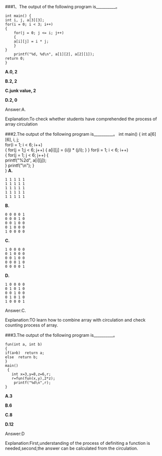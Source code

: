 ###1、The output of the following program is__________。
    
    int main() {
	int i, j, a[3][3];
	for(i = 0; i < 3; i++)
	{
		for(j = 0; j <= i; j++)
		{
		a[i][j] = i * j;
	    }
    } 
		printf("%d, %d\n", a[1][2], a[2][1]);
    return 0;
    } 
**A.0, 2**  
             
**B.2, 2**

  **C.junk value, 2**

**D.2, 0**

Answer:A.

Explanation:To check whether students have comprehended the process of array circulation

###2.The output of the following program is__________。
     int main()    {
     int a[6][6], i, j;    
      for(i = 1; i < 6; i++)  
	   {
		   for(j = 1;j < 6; j++) 
		   {
			  a[i][j] = (i/j) * (j/i);
       	   }
       }
      for(i = 1; i < 6; i++)         
	   { 
			for(j = 1; j < 6; j++) 
			{  
			printf("%2d", a[i][j]);   
			}
			printf("\n"); 
     	}       
     }
**A.**

    1 1 1 1 1
    1 1 1 1 1
    1 1 1 1 1
    1 1 1 1 1
    1 1 1 1 1

**B.**

    0 0 0 0 1
    0 0 0 1 0
    0 0 1 0 0
    0 1 0 0 0
    1 0 0 0 0

**C.**

    1 0 0 0 0
    0 1 0 0 0
    0 0 1 0 0
    0 0 0 1 0
    0 0 0 0 1

**D.**

    1 0 0 0 0
    0 1 0 1 0
    0 0 1 0 0
    0 1 0 1 0
    1 0 0 0 1

Answer:C.

Explanation:TO learn how to combine array with circulation and check counting process of array.

###3.The output of the following program is__________。

    fun(int a, int b) 
    {   
    if(a>b)  return a;  
    else  return b;  
	}  
	main() 
	 {   
	   int x=3,y=8,z=6,r; 
	   r=fun(fun(x,y),2*z); 
	    printf("%d\n",r);  
    } 
  
**A.3**

**B.6**

**C.8**

**D.12**

Answer:D

Explanation:First,understanding of the process of definiting a function is needed,second,the answer can be calculated from the circulation.
